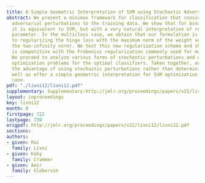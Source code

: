 ```yaml
---
title: A Simple Geometric Interpretation of SVM using Stochastic Adversaries
abstract: We present a minimax framework for classification that considers stochastic
  adversarial perturbations to the training data. We show that for binary classification
  it is equivalent to SVM, but with a very natural interpretation of regularization
  parameter. In the multiclass case, we obtain that our formulation is equivalent
  to regularizing the hinge loss with the maximum norm of the weight vector (i.e.,
  the two-infinity norm). We test this new regularization scheme and show that it
  is competitive with the Frobenius regularization commonly used for multiclass SVM.
  We proceed to analyze various forms of stochastic perturbations and obtain compact
  optimization problems for the optimal classifiers. Taken together, our results illustrate
  the advantage of using stochastic perturbations rather than deterministic ones,  as
  well as offer a simple geometric interpretation for SVM optimization in the non-separable
  case.
pdf: "./livni12/livni12.pdf"
supplementary: Supplementary:http://jmlr.org/proceedings/papers/v22/livni12/livni12Supple.pdf
layout: inproceedings
key: livni12
month: 0
firstpage: 722
lastpage: 730
origpdf: http://jmlr.org/proceedings/papers/v22/livni12/livni12.pdf
sections: 
authors:
- given: Roi
  family: Livni
- given: Koby
  family: Crammer
- given: Amir
  family: Globerson
---
```

